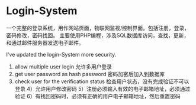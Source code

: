 # Login-System 

一个完整的登录系统，用作网站页面，物联网监视/控制界面。包括注册，登录，密码修改，密码找回。
主要使用PHP编程，涉及SQL数据库访问，查找，更新，和通过邮件服务器发送电子邮件。

I've updated the login-System more security.
1) allow multiple user login                允许多用户登录
2) get user password as hash password       密码加密后加入到数据库
3) check user for the verification status   检查用户状态，没有完成验证不可以登录
4）允许用户修改密码
5）注册必须输入有效的电子邮箱地址，必须通过验证
6）有找回密码时，必须有正确的用户电子邮箱地址，然后重置密码
